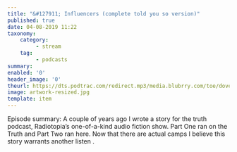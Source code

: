 ```yaml
---
title: "&#127911; Influencers (complete told you so version)"
published: true
date: 04-08-2019 11:22
taxonomy:
    category:
         - stream
    tag:
         - podcasts
summary:
enabled: '0'
header_image: '0'
theurl: https://dts.podtrac.com/redirect.mp3/media.blubrry.com/toe/dovetail.prxu.org/toe/f019f773-fb0a-4c3b-970f-48be70a31fb6/Episode_134_influencers2019.mp3
image: artwork-resized.jpg
template: item
---
```

 
Episode summary: A couple of years ago I wrote a story for the truth podcast, Radiotopia’s one-of-a-kind audio fiction show. Part One ran on the Truth and Part Two ran here. Now that there are actual camps I believe this story warrants another listen .
